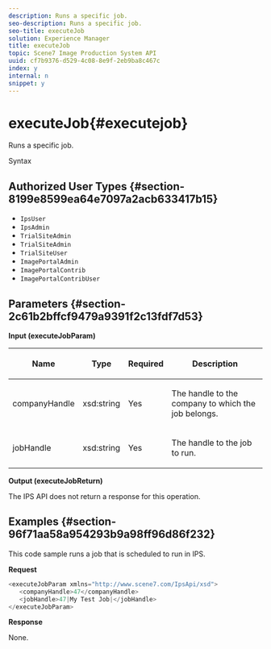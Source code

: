```yaml
---
description: Runs a specific job.
seo-description: Runs a specific job.
seo-title: executeJob
solution: Experience Manager
title: executeJob
topic: Scene7 Image Production System API
uuid: cf7b9376-d529-4c08-8e9f-2eb9ba8c467c
index: y
internal: n
snippet: y
---
```


# executeJob{#executejob}

Runs a specific job.

 Syntax 

## Authorized User Types {#section-8199e8599ea64e7097a2acb633417b15}

* `IpsUser` 
* `IpsAdmin` 
* `TrialSiteAdmin` 
* `TrialSiteAdmin` 
* `TrialSiteUser` 
* `ImagePortalAdmin` 
* `ImagePortalContrib` 
* `ImagePortalContribUser`

## Parameters {#section-2c61b2bffcf9479a9391f2c13fdf7d53}

**Input (executeJobParam)**

<table id="table_FA410513908F4084A21A5F0A9431006C"> 
 <thead> 
  <tr> 
   <th colname="col1" class="entry"> <p>Name </p> </th> 
   <th colname="col2" class="entry"> <p>Type </p> </th> 
   <th colname="col3" class="entry"> <p>Required </p> </th> 
   <th colname="col4" class="entry"> <p>Description </p> </th> 
  </tr> 
 </thead>
 <tbody> 
  <tr> 
   <td colname="col1"> <p><span class="codeph"> <span class="varname"> companyHandle</span> </span> </p> </td> 
   <td colname="col2"> <p><span class="codeph"> xsd:string</span> </p> </td> 
   <td colname="col3"> <p>Yes </p> </td> 
   <td colname="col4"> <p>The handle to the company to which the job belongs. </p> </td> 
  </tr> 
  <tr> 
   <td colname="col1"> <p><span class="codeph"> <span class="varname"> jobHandle</span> </span> </p> </td> 
   <td colname="col2"> <p><span class="codeph"> xsd:string</span> </p> </td> 
   <td colname="col3"> <p>Yes </p> </td> 
   <td colname="col4"> <p>The handle to the job to run. </p> </td> 
  </tr> 
 </tbody> 
</table>

**Output (executeJobReturn)**

The IPS API does not return a response for this operation.

## Examples {#section-96f71aa58a954293b9a98ff96d86f232}

This code sample runs a job that is scheduled to run in IPS.

**Request**

```java
<executeJobParam xmlns="http://www.scene7.com/IpsApi/xsd">
   <companyHandle>47</companyHandle>
   <jobHandle>47|My Test Job|</jobHandle>
</executeJobParam>
```

**Response**

None. 
